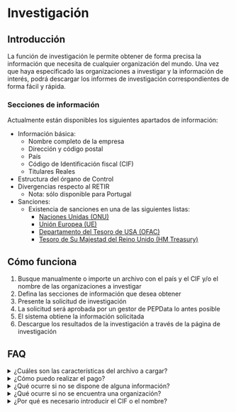 # Investigación

## Introducción

La función de investigación le permite obtener de forma precisa la información que necesita de cualquier organización del mundo. Una vez que haya especificado las organizaciones a investigar y la información de interés, podrá descargar los informes de investigación correspondientes de forma fácil y rápida.

### Secciones de información

Actualmente están disponibles los siguientes apartados de información:

* Información básica:
  * Nombre completo de la empresa
  * Dirección y código postal
  * País
  * Código de Identificación fiscal (CIF)
  * Titulares Reales
* Estructura del órgano de Control
* Divergencias respecto al RETIR
  * Nota: sólo disponible para Portugal
* Sanciones:
  * Existencia de sanciones en una de las siguientes listas:
    * [Naciones Unidas (ONU)](https://www.un.org/securitycouncil/)
    * [Unión Europea (UE)](https://www.sanctionsmap.eu/#/main)
    * [Departamento del Tesoro de USA (OFAC)](https://www.treasury.gov/resource-center/sanctions/SDN-List/Pages/default.aspx)
    * [Tesoro de Su Majestad del Reino Unido (HM Treasury)](https://www.gov.uk/government/organisations/hm-treasury)

## Cómo funciona

1. Busque manualmente o importe un archivo con el país y el CIF y/o el nombre de las organizaciones a investigar
2. Defina las secciones de información que desea obtener
3. Presente la solicitud de investigación
4. La solicitud será aprobada por un gestor de PEPData lo antes posible
5. El sistema obtiene la información solicitada
6. Descargue los resultados de la investigación a través de la página de investigación

## FAQ

<details>

<summary>¿Cuáles son las características del archivo a cargar?</summary>

El archivo que se cargue debe tener, en la primera línea, los campos: "vat\_number", y/o "name", y/o "rcbe\_code" y "country" de las organizaciones a investigar. Ejemplo:\
vat\_mumber, name; country; rcbe\_code\
514932295, PEPDATA; Portugal;a1b2c3d4-e5f6-7890-1234-567890abcdef\
ESA28382927, IBERINFORM; Espanha;

</details>

<details>

<summary>¿Cómo puedo realizar el pago?</summary>

Tras el envío de la solicitud de investigación, un gestor de PEPData se pondrá en contacto con usted para facilitarle la factura de la solicitud y las distintas formas de pago disponibles. La solicitud se aprobará tras la confirmación del pago.

</details>

<details>

<summary>¿Qué ocurre si no se dispone de alguna información?</summary>

Debido a las posibles limitaciones de la información proporcionada por las fuentes oficiales de cada país, no nos es posible garantizar que toda la información esté disponible. En estas situaciones, el valor correspondiente a la información que falta se acreditará a su futura solicitud de investigación.

</details>

<details>

<summary>¿Qué ocurre si no se encuentra una organización?</summary>

A veces, la información introducida puede no ser suficiente para identificar de inequívocamente a la organización que usted necesita. En estas situaciones, el importe pagado se abonará a futuras solicitudes de investigación. También obtendrá en el informe las organizaciones que pueden coincidir con la organización que está buscando. De este modo, podrá utilizar el nombre exacto/CIF de uno de los resultados obtenidos y proceder a una nueva solicitud de investigación.

</details>

<details>

<summary>¿Por qué es necesario introducir el CIF o el nombre?</summary>

Dependiendo del país y de la información requerida, puede ser necesario introducir el CIF y/o el nombre de la organización. Algunos países, por ejemplo, no identifican sus organizaciones por su CIF y la búsqueda debe hacerse a partir del nombre. Es posible que otros sistemas de información sólo funcionen con búsquedas por CIF. Por estos motivos, le recomendamos que introduzca siempre la información de la forma más completa posible.

</details>
